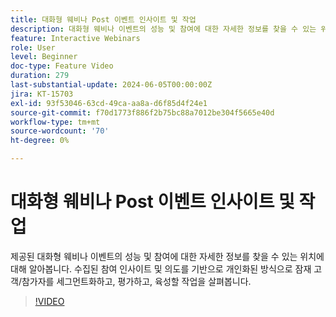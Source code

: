 ```yaml
---
title: 대화형 웨비나 Post 이벤트 인사이트 및 작업
description: 대화형 웨비나 이벤트의 성능 및 참여에 대한 자세한 정보를 찾을 수 있는 위치에 대해 알아봅니다.
feature: Interactive Webinars
role: User
level: Beginner
doc-type: Feature Video
duration: 279
last-substantial-update: 2024-06-05T00:00:00Z
jira: KT-15703
exl-id: 93f53046-63cd-49ca-aa8a-d6f85d4f24e1
source-git-commit: f70d1773f886f2b75bc88a7012be304f5665e40d
workflow-type: tm+mt
source-wordcount: '70'
ht-degree: 0%

---
```


# 대화형 웨비나 Post 이벤트 인사이트 및 작업

제공된 대화형 웨비나 이벤트의 성능 및 참여에 대한 자세한 정보를 찾을 수 있는 위치에 대해 알아봅니다. 수집된 참여 인사이트 및 의도를 기반으로 개인화된 방식으로 잠재 고객/참가자를 세그먼트화하고, 평가하고, 육성할 작업을 살펴봅니다.

>[!VIDEO](https://video.tv.adobe.com/v/3447855/?learn=on&captions=kor)

